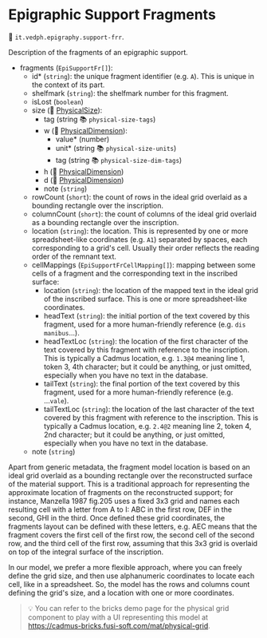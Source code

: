 # Epigraphic Support Fragments

🔑 `it.vedph.epigraphy.support-frr`.

Description of the fragments of an epigraphic support.

- fragments (`EpiSupportFr[]`):
  - id\* (`string`): the unique fragment identifier (e.g. `A`). This is unique in the context of its part.
  - shelfmark (`string`): the shelfmark number for this fragment.
  - isLost (`boolean`)
  - size (🧱 [PhysicalSize](https://github.com/vedph/cadmus-bricks/blob/master/docs/physical-size.md)):
    - tag (string 📚 `physical-size-tags`)
    - w (🧱 [PhysicalDimension](https://github.com/vedph/cadmus-bricks/blob/master/docs/physical-dimension.md)):
      - value\* (number)
      - unit\* (string 📚 `physical-size-units`)
      - tag (string 📚 `physical-size-dim-tags`)
    - h (🧱 [PhysicalDimension](https://github.com/vedph/cadmus-bricks/blob/master/docs/physical-dimension.md))
    - d (🧱 [PhysicalDimension](https://github.com/vedph/cadmus-bricks/blob/master/docs/physical-dimension.md))
    - note (`string`)
  - rowCount (`short`): the count of rows in the ideal grid overlaid as a bounding rectangle over the inscription.
  - columnCount (`short`): the count of columns of the ideal grid overlaid as a bounding rectangle over the inscription.
  - location (`string`): the location. This is represented by one or more spreadsheet-like coordinates (e.g. `A1`) separated by spaces, each corresponding to a grid's cell. Usually their order reflects the reading order of the remnant text.
  - cellMappings (`EpiSupportFrCellMapping[]`): mapping between some cells of a fragment and the corresponding text in the inscribed surface:
    - location (`string`): the location of the mapped text in the ideal grid of the inscribed surface. This is one or more spreadsheet-like coordinates.
    - headText (`string`): the initial portion of the text covered by this fragment, used for a more human-friendly reference (e.g. `dis manibus`...).
    - headTextLoc (`string`): the location of the first character of the text covered by this fragment with reference to the inscription. This is typically a Cadmus location, e.g. `1.3@4` meaning line 1, token 3, 4th character; but it could be anything, or just omitted, especially when you have no text in the database.
    - tailText (`string`): the final portion of the text covered by this fragment, used for a more human-friendly reference (e.g. ...`vale`).
    - tailTextLoc (`string`): the location of the last character of the text covered by this fragment with reference to the inscription. This is typically a Cadmus location, e.g. `2.4@2` meaning line 2, token 4, 2nd character; but it could be anything, or just omitted, especially when you have no text in the database.
  - note (`string`)

Apart from generic metadata, the fragment model location is based on an ideal grid overlaid as a bounding rectangle over the reconstructed surface of the material support. This is a traditional approach for representing the approximate location of fragments on the reconstructed support; for instance, Manzella 1987 fig.205 uses a fixed 3x3 grid and names each resulting cell with a letter from A to I: ABC in the first row, DEF in the second, GHI in the third. Once defined these grid coordinates, the fragments layout can be defined with these letters, e.g. AEC means that the fragment covers the first cell of the first row, the second cell of the second row, and the third cell of the first row, assuming that this 3x3 grid is overlaid on top of the integral surface of the inscription.

In our model, we prefer a more flexible approach, where you can freely define the grid size, and then use alphanumeric coordinates to locate each cell, like in a spreadsheet. So, the model has the rows and columns count defining the grid's size, and a location with one or more coordinates.

> 💡 You can refer to the bricks demo page for the physical grid component to play with a UI representing this model at <https://cadmus-bricks.fusi-soft.com/mat/physical-grid>.

